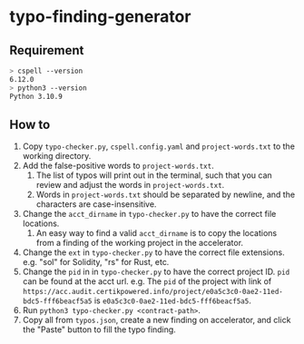 # typo-finding-generator

## Requirement
```bash
> cspell --version                             
6.12.0
> python3 --version        
Python 3.10.9
```

## How to
1. Copy `typo-checker.py`, `cspell.config.yaml` and `project-words.txt` to the working directory.
2. Add the false-positive words to `project-words.txt`. 
   1. The list of typos will print out in the terminal, such that you can review and adjust the words in `project-words.txt`.
   2. Words in `project-words.txt` should be separated by newline, and the characters are case-insensitive.
3. Change the `acct_dirname` in `typo-checker.py` to have the correct file locations.
   1. An easy way to find a valid `acct_dirname` is to copy the locations from a finding of the working project in the accelerator.
4. Change the `ext` in `typo-checker.py` to have the correct file extensions. e.g. "sol" for Solidity, "rs" for Rust, etc.
5. Change the `pid` in in `typo-checker.py` to have the correct project ID. `pid` can be found at the acct url. e.g. The `pid` of the project with link of `https://acc.audit.certikpowered.info/project/e0a5c3c0-0ae2-11ed-bdc5-fff6beacf5a5` is `e0a5c3c0-0ae2-11ed-bdc5-fff6beacf5a5`.
6. Run `python3 typo-checker.py <contract-path>`.
7. Copy all from `typos.json`, create a new finding on accelerator, and click the "Paste" button to fill the typo finding.
